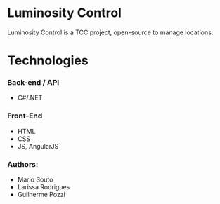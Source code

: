 # Luminosity Control
Luminosity Control is a TCC project, open-source to manage locations.


# Technologies

### Back-end / API
* C#/.NET

### Front-End
* HTML
* CSS
* JS, AngularJS

### Authors:
* Mario Souto
* Larissa Rodrigues
* Guilherme Pozzi

